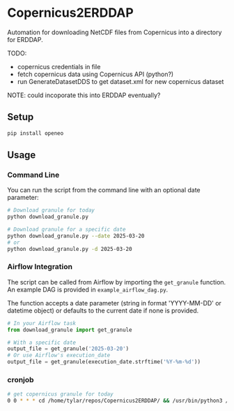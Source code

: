 # Copernicus2ERDDAP
Automation for downloading NetCDF files from Copernicus into a directory for ERDDAP.

TODO:
* copernicus credentials in file
* fetch copernicus data using Copernicus API (python?)
* run GenerateDatasetDDS to get dataset.xml for new copernicus dataset

NOTE: could incoporate this into ERDDAP eventually?

## Setup
```bash
pip install openeo
```

## Usage

### Command Line
You can run the script from the command line with an optional date parameter:

```bash
# Download granule for today
python download_granule.py

# Download granule for a specific date
python download_granule.py --date 2025-03-20
# or
python download_granule.py -d 2025-03-20
```

### Airflow Integration
The script can be called from Airflow by importing the `get_granule` function. An example DAG is provided in `example_airflow_dag.py`.

The function accepts a date parameter (string in format 'YYYY-MM-DD' or datetime object) or defaults to the current date if none is provided.

```python
# In your Airflow task
from download_granule import get_granule

# With a specific date
output_file = get_granule('2025-03-20')
# Or use Airflow's execution_date
output_file = get_granule(execution_date.strftime('%Y-%m-%d'))
```

### cronjob
```bash
# get copernicus granule for today
0 0 * * * cd /home/tylar/repos/Copernicus2ERDDAP/ && /usr/bin/python3 /root/Copernicus2ERDDAP/download_granule.py